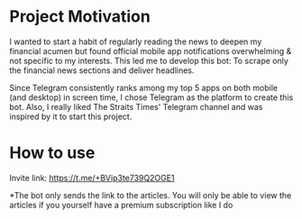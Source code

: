 # Project Motivation
I wanted to start a habit of regularly reading the news to deepen my financial acumen but found official mobile app notifications overwhelming & not specific to my interests. This led me to develop this bot: To scrape only the financial news sections and deliver headlines.

Since Telegram consistently ranks among my top 5 apps on both mobile (and desktop) in screen time, I chose Telegram as the platform to create this bot. Also, I really liked The Straits Times' Telegram channel and was inspired by it to start this project.

# How to use
Invite link: https://t.me/+BVip3te739Q2OGE1

*The bot only sends the link to the articles. You will only be able to view the articles if you yourself have a premium subscription like I do
